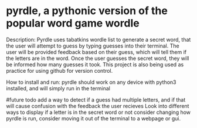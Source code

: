 # pyrdle, a pythonic version of the popular word game wordle

Description:
Pyrdle uses tabatkins wordle list to generate a secret word, that the user will attempt to guess by typing guesses into their terminal.
The user will be provided feedback based on their guess, which will tell them if the letters are in the word.
Once the user guesses the secret word, they will be informed how many guesses it took.
This project is also being used as practice for using github for version control.

How to install and run:
pyrdle should work on any device with python3 installed, and will simply run in the terminal

#future todo
add a way to detect if a guess had multiple letters, and if that will cause confusion with the feedback the user recieves
Look into different ways to display if a letter is in the secret word or not
consider changing how pyrdle is run, consider moving it out of the terminal to a webpage or gui.


